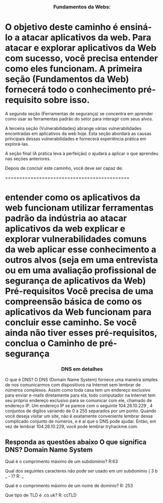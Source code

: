 <h3><p align="center">Fundamentos da Webs:</p></h3> 

# O objetivo deste caminho é ensiná-lo a atacar aplicativos da web. Para atacar e explorar aplicativos da Web com sucesso, você precisa entender como eles funcionam. A primeira seção (Fundamentos da Web) fornecerá todo o conhecimento pré-requisito sobre isso. 

 A segunda seção (Ferramentas de segurança) se concentra em aprender como usar as ferramentas padrão do setor para interagir com seus alvos. 

 A terceira seção (Vulnerabilidades) abrange várias vulnerabilidades encontradas em aplicativos da web hoje. Esta seção abordará as causas principais dessas vulnerabilidades e fornecerá experiência prática em explorá-las.

A seção final (A prática leva à perfeição) o ajudará a aplicar o que aprendeu nas seções anteriores.

 Depois de concluir este caminho, você deve ser capaz de:

 ============================================


entender como os aplicativos da web funcionam
  utilizar ferramentas padrão da indústria ao atacar aplicativos da web
 explicar e explorar vulnerabilidades comuns da web
 aplicar esse conhecimento a outros alvos (seja em uma entrevista ou em uma avaliação profissional de segurança de aplicativos da Web)
 Pré-requisitos
 Você precisa de uma compreensão básica de como os aplicativos da Web funcionam para concluir esse caminho. Se você ainda não tiver esses pré-requisitos, conclua o Caminho de pré-segurança
 ============================================

<h3><p align="center"> DNS em detalhes </p></h3>


O que é DNS?
O DNS (Domain Name System) fornece uma maneira simples de nos comunicarmos com dispositivos na Internet sem lembrar de números complexos. Assim como toda casa tem um endereço exclusivo para enviar e-mails diretamente para ela, todo computador na Internet tem seu próprio endereço exclusivo para se comunicar com ele, chamado de endereço IP. Um endereço IP se parece com o seguinte 104.26.10.229 , 4 conjuntos de dígitos variando de 0 a 255 separados por um ponto. Quando você deseja visitar um site, não é exatamente conveniente lembrar desse complicado conjunto de números, e é aí que o DNS pode ajudar. Então, em vez de lembrar 104.26.10.229, você pode lembrar tryhackme.com.



Responda as questões abaixo
O que significa DNS?
Domain Name System
-----------------------
Qual é o comprimento máximo de um subdomínio?
R:63

Qual dos seguintes caracteres não pode ser usado em um subdomínio ( 3 b _ - )?
R: _

Qual é o comprimento máximo de um nome de domínio?
R: 253

Que tipo de TLD é .co.uk?
R: ccTLD


